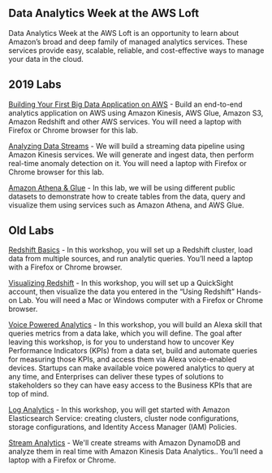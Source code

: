 ## Data Analytics Week at the AWS Loft

Data Analytics Week at the AWS Loft is an opportunity to learn about Amazon’s broad and deep family of managed analytics services. These services provide easy, scalable, reliable, and cost-effective ways to manage your data in the cloud.

## 2019 Labs

[Building Your First Big Data Application on AWS](https://github.com/wrbaldwin/da-week/blob/master/Labs/First-Big-Data-App.md) - Build an end-to-end analytics application on AWS using Amazon Kinesis, AWS Glue, Amazon S3, Amazon Redshift and other AWS services. You will need a laptop with Firefox or Chrome browser for this lab.

[Analyzing Data Streams](https://github.com/wrbaldwin/da-week/blob/master/Labs/Analyzing-Data-Streams.md) - We will build a streaming data pipeline using Amazon Kinesis services. We will generate and ingest data, then perform real-time anomaly detection on it. You will need a laptop with Firefox or Chrome browser for this lab.

[Amazon Athena & Glue](Labs/Athena/index.md) - In this lab, we will be using different public datasets to demonstrate how to create  tables from the data, query and visualize them using services such as  Amazon Athena, and AWS Glue.

## Old Labs


[Redshift Basics](https://github.com/wrbaldwin/da-week/blob/master/Labs/Redshift-Basics.md) -
In this workshop, you will set up a Redshift cluster, load data from multiple sources, and run analytic queries. You’ll need a laptop with a Firefox or Chrome browser.

[Visualizing Redshift](https://github.com/wrbaldwin/da-week/blob/master/Labs/Visualizing-Redshift.md) - In this workshop, you will set up a QuickSight account, then visualize the data you entered in the “Using Redshift” Hands-on Lab. You will need a Mac or Windows computer with a Firefox or Chrome browser.

[Voice Powered Analytics](https://github.com/awslabs/voice-powered-analytics) - In this workshop, you will build an Alexa skill that queries metrics from a data lake, which you will define. The goal after leaving this workshop, is for you to understand how to uncover Key Performance Indicators (KPIs) from a data set, build and automate queries for measuring those KPIs, and access them via Alexa voice-enabled devices. Startups can make available voice powered analytics to query at any time, and Enterprises can deliver these types of solutions to stakeholders so they can have easy access to the Business KPIs that are top of mind.

[Log Analytics](https://github.com/wrbaldwin/da-week/blob/master/Labs/Log-Analytics.md) - In this workshop, you will get started with Amazon Elasticsearch Service: creating clusters, cluster node configurations, storage configurations, and Identity Access Manager (IAM) Policies.

[Stream Analytics](https://github.com/wrbaldwin/da-week/blob/master/Labs/Stream-Analytics.md) - We'll create streams with Amazon DynamoDB and analyze them in real time with Amazon Kinesis Data Analytics.. You’ll need a laptop with a Firefox or Chrome.
